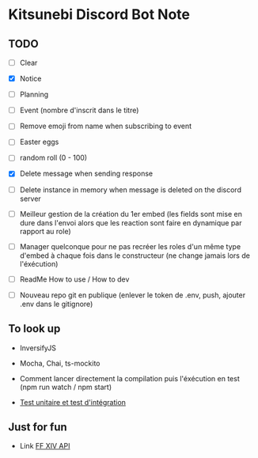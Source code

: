 # Kitsunebi Discord Bot Note

## TODO

- [ ] Clear
- [x] Notice
- [ ] Planning
- [ ] Event (nombre d'inscrit dans le titre)
- [ ] Remove emoji from name when subscribing to event
- [ ] Easter eggs
- [ ] random roll (0 - 100)
- [x] Delete message when sending response
- [ ] Delete instance in memory when message is deleted on the discord server

- [ ] Meilleur gestion de la création du 1er embed (les fields sont mise en dure dans l'envoi alors que les reaction sont faire en dynamique par rapport au role)
- [ ] Manager quelconque pour ne pas recréer les roles d'un même type d'embed à chaque fois dans le constructeur (ne change jamais lors de l'éxécution)

- [ ] ReadMe How to use / How to dev
- [ ] Nouveau repo git en publique (enlever le token de .env, push, ajouter .env dans le gitignore)

## To look up

- InversifyJS
- Mocha, Chai, ts-mockito
- Comment lancer directement la compilation puis l'éxécution en test (npm run watch / npm start)

- [Test unitaire et test d'intégration](https://www.toptal.com/typescript/dependency-injection-discord-bot-tutorial)
  
## Just for fun

- Link [FF XIV API](https://xivapi.com/docs)
